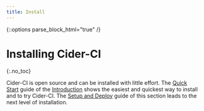 ```yaml
---
title: Install
---
```

{::options parse_block_html="true" /}

# Installing Cider-CI
{:.no_toc}

Cider-CI is open source and can be installed with little effort. The [Quick
Start][] guide of the [Introduction][] shows the easiest and quickest way to
install and to try Cider-CI. The [Setup and Deploy] guide of this section leads
to the next level of installation.

  [Advanced Installation]: /installation/advanced.html
  [Introduction]: /introduction/index.html
  [Quick Start]: /introduction/quick-start/index.html
  [Setup and Deploy]: /installation/setup-and-deploy/index.html
